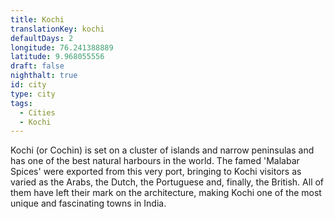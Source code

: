 ```yaml
---
title: Kochi
translationKey: kochi
defaultDays: 2
longitude: 76.241388889
latitude: 9.968055556
draft: false
nighthalt: true
id: city
type: city
tags:
  - Cities
  - Kochi
---
```

Kochi (or Cochin) is set on a cluster of islands and narrow peninsulas and has one of the best natural harbours in the world. The famed 'Malabar Spices' were exported from this very port, bringing to Kochi visitors as varied as the Arabs, the Dutch, the Portuguese and, finally, the British. All of them have left their mark on the architecture, making Kochi one of the most unique and fascinating towns in India.